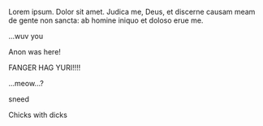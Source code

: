 Lorem ipsum. Dolor sit amet. Judica me, Deus, et discerne causam meam de gente non sancta: ab homine iniquo et doloso erue me.

...wuv you

Anon was here!

FANGER HAG YURI!!!!

...meow...?

sneed

Chicks with dicks